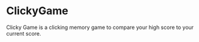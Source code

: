 # ClickyGame
Clicky Game is a clicking memory game to compare your high score to your current score.
